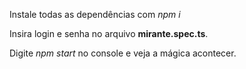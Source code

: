 Instale todas as dependências com _npm i_

Insira login e senha no arquivo **mirante.spec.ts**.

Digite _npm start_ no console e veja a mágica acontecer.
